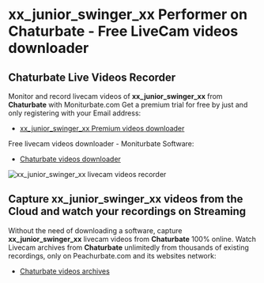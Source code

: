 # xx_junior_swinger_xx Performer on Chaturbate - Free LiveCam videos downloader

## Chaturbate Live Videos Recorder

Monitor and record livecam videos of **xx_junior_swinger_xx** from **Chaturbate** with Moniturbate.com
Get a premium trial for free by just and only registering with your Email address:
* [xx_junior_swinger_xx Premium videos downloader](https://moniturbate.com/request-demo-licence-key.html)

Free livecam videos downloader - Moniturbate Software:
* [Chaturbate videos downloader](https://moniturbate.com/moniturbate-download-software.html)

![xx_junior_swinger_xx livecam videos recorder](https://peachurnet.com/templates/moniturbate-software.png)


## Capture xx_junior_swinger_xx videos from the Cloud and watch your recordings on Streaming

Without the need of downloading a software, capture **xx_junior_swinger_xx** livecam videos from **Chaturbate** 100% online.
Watch Livecam archives from **Chaturbate** unlimitedly from thousands of existing recordings, only on Peachurbate.com and its websites network:
* [Chaturbate videos archives](https://peachurnet.com/)